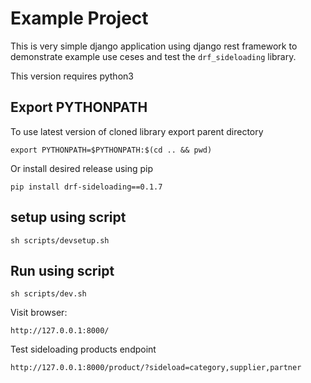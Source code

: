 # Example Project

This is very simple django application using django rest framework
to demonstrate example use ceses and test the `drf_sideloading` library.

This version requires python3

## Export PYTHONPATH

To use latest version of cloned library export parent directory

    export PYTHONPATH=$PYTHONPATH:$(cd .. && pwd)

Or install desired release using pip

    pip install drf-sideloading==0.1.7

## setup using script

    sh scripts/devsetup.sh

## Run using script

    sh scripts/dev.sh

Visit browser:

    http://127.0.0.1:8000/

Test sideloading products endpoint

    http://127.0.0.1:8000/product/?sideload=category,supplier,partner
